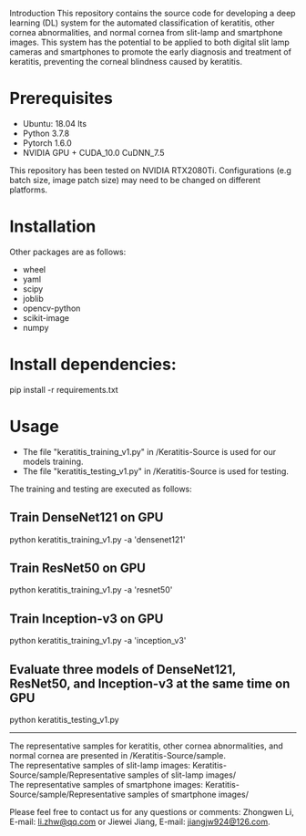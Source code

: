 
Introduction
This repository contains the source code for developing a deep learning (DL) system for the automated classification of keratitis, other cornea abnormalities, and normal cornea from slit-lamp and smartphone images. 
This system has the potential to be applied to both digital slit lamp cameras and smartphones to promote the early diagnosis and treatment of keratitis, preventing the corneal blindness caused by keratitis.

# Prerequisites
* Ubuntu: 18.04 lts
* Python 3.7.8
* Pytorch 1.6.0
* NVIDIA GPU + CUDA_10.0 CuDNN_7.5

This repository has been tested on NVIDIA RTX2080Ti. Configurations (e.g batch size, image patch size) may need to be changed on different platforms.

# Installation
Other packages are as follows:
* wheel
* yaml
* scipy
* joblib
* opencv-python
* scikit-image
* numpy
# Install dependencies:
pip install -r requirements.txt
# Usage
* The file "keratitis_training_v1.py" in /Keratitis-Source is used for our models training.
* The file "keratitis_testing_v1.py" in /Keratitis-Source is used for testing.

The training and testing are executed as follows:

## Train DenseNet121 on GPU
python keratitis_training_v1.py -a 'densenet121'

## Train ResNet50 on GPU
python keratitis_training_v1.py -a 'resnet50'

## Train Inception-v3 on GPU
python keratitis_training_v1.py -a 'inception_v3'

## Evaluate three models of DenseNet121, ResNet50, and Inception-v3 at the same time on GPU
python keratitis_testing_v1.py
***

The representative samples for keratitis, other cornea abnormalities, and normal cornea are presented in /Keratitis-Source/sample.  
The representative samples of slit-lamp images: Keratitis-Source/sample/Representative samples of slit-lamp images/  
The representative samples of smartphone images: Keratitis-Source/sample/Representative samples of smartphone images/  

Please feel free to contact us for any questions or comments: Zhongwen Li, E-mail: li.zhw@qq.com or Jiewei Jiang, E-mail: jiangjw924@126.com.
